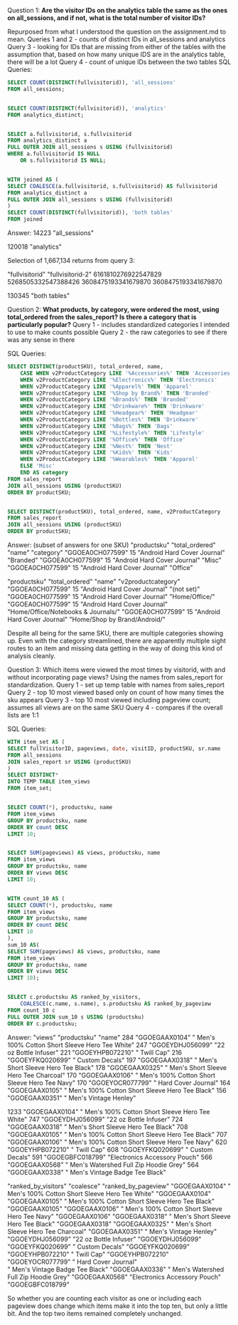Question 1: **Are the visitor IDs on the analytics table the same as the ones on all_sessions, and if not,**
			**what is the total number of visitor IDs?**

Repurposed from what I understood the question on the assignment.md to mean. 
Queries 1 and 2 - counts of distinct IDs in all_sessions and analytics 
Query 3 - looking for IDs that are missing from either of the tables with the assumption that, based on how many unique
	IDS are in the analytics table, there will be a lot
Query 4 - count of unique IDs between the two tables
SQL Queries:
```sql
SELECT COUNT(DISTINCT(fullvisitorid)), 'all_sessions'
FROM all_sessions;


SELECT COUNT(DISTINCT(fullvisitorid)), 'analytics'
FROM analytics_distinct;


SELECT a.fullvisitorid, s.fullvisitorid
FROM analytics_distinct a
FULL OUTER JOIN all_sessions s USING (fullvisitorid)
WHERE a.fullvisitorid IS NULL
	OR s.fullvisitorid IS NULL;


WITH joined AS (
SELECT COALESCE(a.fullvisitorid, s.fullvisitorid) AS fullvisitorid
FROM analytics_distinct a
FULL OUTER JOIN all_sessions s USING (fullvisitorid)
)
SELECT COUNT(DISTINCT(fullvisitorid)), 'both tables'
FROM joined
```
Answer: 
14223	"all_sessions"

120018	"analytics"

Selection of 1,667,134 returns from query 3:

"fullvisitorid"	"fullvisitorid-2"
6161810276922547829	
5268505332547388426	
	3608475193341679870
	3608475193341679870


130345	"both tables"


Question 2: **What products, by category, were ordered the most, using total_ordered from the sales_report? Is there a** 
			**category that is particularly popular?**
Query 1 - includes standardized categories I intended to use to make counts possible
Query 2 - the raw categories to see if there was any sense in there

SQL Queries:

```sql 
SELECT DISTINCT(productSKU), total_ordered, name, 
	CASE WHEN v2ProductCategory LIKE '%Accessories%' THEN 'Accessories'
	WHEN v2ProductCategory LIKE '%Electronics%' THEN 'Electronics'
	WHEN v2ProductCategory LIKE '%Apparel%' THEN 'Apparel'
	WHEN v2ProductCategory LIKE '%Shop by Brand%' THEN 'Branded'
	WHEN v2ProductCategory LIKE '%Brands%' THEN 'Branded'
	WHEN v2ProductCategory LIKE '%Drinkware%' THEN 'Drinkware'
	WHEN v2ProductCategory LIKE '%Headgear%' THEN 'Headgear'
	WHEN v2ProductCategory LIKE '%Bottles%' THEN 'Drinkware'
	WHEN v2ProductCategory LIKE '%Bags%' THEN 'Bags'
	WHEN v2ProductCategory LIKE '%Lifestyle%' THEN 'Lifestyle'
	WHEN v2ProductCategory LIKE '%Office%' THEN 'Office'
	WHEN v2ProductCategory LIKE '%Nest%' THEN 'Nest'
	WHEN v2ProductCategory LIKE '%Kids%' THEN 'Kids'
	WHEN v2ProductCategory LIKE '%Wearables%' THEN 'Apparel'
	ELSE 'Misc'
	END AS category	
FROM sales_report
JOIN all_sessions USING (productSKU)
ORDER BY productSKU;


SELECT DISTINCT(productSKU), total_ordered, name, v2ProductCategory
FROM sales_report
JOIN all_sessions USING (productSKU)
ORDER BY productSKU;
``` 

Answer:
(subset of answers for one SKU)
"productsku"	"total_ordered"	"name"	"category"
"GGOEA0CH077599"	15	"Android Hard Cover Journal"	"Branded"
"GGOEA0CH077599"	15	"Android Hard Cover Journal"	"Misc"
"GGOEA0CH077599"	15	"Android Hard Cover Journal"	"Office"

"productsku"	"total_ordered"	"name"	"v2productcategory"
"GGOEA0CH077599"	15	"Android Hard Cover Journal"	"(not set)"
"GGOEA0CH077599"	15	"Android Hard Cover Journal"	"Home/Office/"
"GGOEA0CH077599"	15	"Android Hard Cover Journal"	"Home/Office/Notebooks & Journals/"
"GGOEA0CH077599"	15	"Android Hard Cover Journal"	"Home/Shop by Brand/Android/"

Despite all being for the same SKU, there are multiple categories showing up. Even with the category streamlined, there
are apparently multiple sight routes to an item and missing data getting in the way of doing this kind of analysis 
cleanly.


Question 3: Which items were viewed the most times by visitorid, with and without incorporating page views?
Using the names from sales_report for standardization.
Query 1 - set up temp table with names from sales_report
Query 2 - top 10 most viewed based only on count of how many times the sku appears 
Query 3 - top 10 most viewed including pageview count; assumes all views are on the same SKU
Query 4 - compares if the overall lists are 1:1

SQL Queries:
```sql
WITH item_set AS (
SELECT fullVisitorID, pageviews, date, visitID, productSKU, sr.name
FROM all_sessions
JOIN sales_report sr USING (productSKU)
)
SELECT DISTINCT*
INTO TEMP TABLE item_views
FROM item_set;


SELECT COUNT(*), productsku, name
FROM item_views
GROUP BY productsku, name
ORDER BY count DESC
LIMIT 10;


SELECT SUM(pageviews) AS views, productsku, name
FROM item_views
GROUP BY productsku, name
ORDER BY views DESC
LIMIT 10;


WITH count_10 AS (
SELECT COUNT(*), productsku, name
FROM item_views
GROUP BY productsku, name
ORDER BY count DESC
LIMIT 10
),
sum_10 AS(
SELECT SUM(pageviews) AS views, productsku, name
FROM item_views
GROUP BY productsku, name
ORDER BY views DESC
LIMIT 10);


SELECT c.productsku AS ranked_by_visitors, 
	COALESCE(c.name, s.name), s.productsku AS ranked_by_pageview
FROM count_10 c
FULL OUTER JOIN sum_10 s USING (productsku)
ORDER BY c.productsku;
```
Answer:
"views"	"productsku"	"name"
284	"GGOEGAAX0104"	" Men's 100% Cotton Short Sleeve Hero Tee White"
247	"GGOEYDHJ056099"	"22 oz  Bottle Infuser"
221	"GGOEYHPB072210"	" Twill Cap"
216	"GGOEYFKQ020699"	" Custom Decals"
197	"GGOEGAAX0318"	" Men's Short Sleeve Hero Tee Black"
178	"GGOEGAAX0325"	" Men's Short Sleeve Hero Tee Charcoal"
170	"GGOEGAAX0106"	" Men's 100% Cotton Short Sleeve Hero Tee Navy"
170	"GGOEYOCR077799"	" Hard Cover Journal"
164	"GGOEGAAX0105"	" Men's 100% Cotton Short Sleeve Hero Tee Black"
156	"GGOEGAAX0351"	" Men's Vintage Henley"


1233	"GGOEGAAX0104"	" Men's 100% Cotton Short Sleeve Hero Tee White"
747	"GGOEYDHJ056099"	"22 oz  Bottle Infuser"
724	"GGOEGAAX0318"	" Men's Short Sleeve Hero Tee Black"
708	"GGOEGAAX0105"	" Men's 100% Cotton Short Sleeve Hero Tee Black"
707	"GGOEGAAX0106"	" Men's 100% Cotton Short Sleeve Hero Tee Navy"
620	"GGOEYHPB072210"	" Twill Cap"
608	"GGOEYFKQ020699"	" Custom Decals"
591	"GGOEGBFC018799"	"Electronics Accessory Pouch"
566	"GGOEGAAX0568"	" Men's Watershed Full Zip Hoodie Grey"
564	"GGOEGAAX0338"	" Men's Vintage Badge Tee Black"


"ranked_by_visitors"	"coalesce"	"ranked_by_pageview"
"GGOEGAAX0104"	" Men's 100% Cotton Short Sleeve Hero Tee White"	"GGOEGAAX0104"
"GGOEGAAX0105"	" Men's 100% Cotton Short Sleeve Hero Tee Black"	"GGOEGAAX0105"
"GGOEGAAX0106"	" Men's 100% Cotton Short Sleeve Hero Tee Navy"	"GGOEGAAX0106"
"GGOEGAAX0318"	" Men's Short Sleeve Hero Tee Black"	"GGOEGAAX0318"
"GGOEGAAX0325"	" Men's Short Sleeve Hero Tee Charcoal"	
"GGOEGAAX0351"	" Men's Vintage Henley"	
"GGOEYDHJ056099"	"22 oz  Bottle Infuser"	"GGOEYDHJ056099"
"GGOEYFKQ020699"	" Custom Decals"	"GGOEYFKQ020699"
"GGOEYHPB072210"	" Twill Cap"	"GGOEYHPB072210"
"GGOEYOCR077799"	" Hard Cover Journal"	
	" Men's Vintage Badge Tee Black"	"GGOEGAAX0338"
	" Men's Watershed Full Zip Hoodie Grey"	"GGOEGAAX0568"
	"Electronics Accessory Pouch"	"GGOEGBFC018799"

So whether you are counting each visitor as one or including each pageview does change which items make it into the
top ten, but only a little bit. And the top two items remained completely unchanged. 
